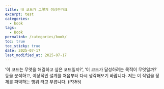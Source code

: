 ```yaml
---
title: 내 코드가 그렇게 이상한가요
excerpt: test
categories:
  - book
tags:
  - Book
permalink: /categories/book/
toc: true
toc_sticky: true
date: 2025-07-17
last_modified_at: 2025-07-17
---
```



‘이 코드는 무엇을 해결하고 싶은 코드일까?’, ‘이 코드가 달성하려는 목적이 무엇일까?’ 등을 분석하고, 이상적인 설계를 처음부터 다시 생각해보기 바랍니다. 저는 이 작업을 정체를 파악하는 행위 라고 부릅니다. (P355)